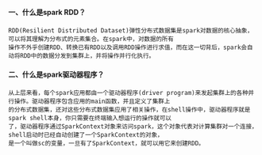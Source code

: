 #### 一、什么是spark RDD？
    RDD(Resilient Distributed Dataset)弹性分布式数据集是spark对数据的核心抽象，可以将其理解为分布式的元素集合。在spark中，对数据的所有
    操作不外乎创建RDD、转换已有RDD以及调用RDD操作进行求值，而在这一切背后，spark会自动将RDD中的数据分发到集群上，并将操作并行化执行。
#### 二、什么是spark驱动器程序？
    从上层来看，每个spark应用都由一个驱动器程序(driver program)来发起集群上的各种并行操作。驱动器程序包含应用的main函数，并且定义了集群上
    的分布式数据集，还对这些分布式数据集应用了相关操作，在shell操作中，驱动器程序就是spark shell本身，你只需要在终端输入想运行的操作就可以
    了，驱动器程序通过SparkContext对象来访问spark，这个对象代表对计算集群对一个连接，shell启动时已经自动创建了一个SparkContext的对象，
    是一个叫做sc的变量，一旦有了SparkContext，就可以用它来创建RDD。